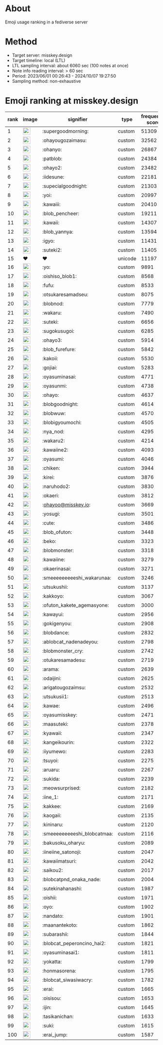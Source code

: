 # About
Emoji usage ranking in a fediverse server

# Method
- Target server: misskey.design
- Target timeline: local (LTL)
- LTL sampling interval: about 6060 sec (100 notes at once)
- Note info reading interval: > 60 sec
- Period: 2023/06/01 00:26:43 - 2024/10/07 19:27:50 
- Sampling method: non-exhaustive

# Emoji ranking at misskey.design

|rank|image|signifier|type|frequency score|
|----|----|----|----|----|
|1|<img height="24" src="https://misskey.design/emoji/supergoodmorning.webp">|:supergoodmorning:|custom|51309|
|2|<img height="24" src="https://misskey.design/emoji/ohayougozaimasu.webp">|:ohayougozaimasu:|custom|32562|
|3|<img height="24" src="https://misskey.design/emoji/ohanyo.webp">|:ohanyo:|custom|26867|
|4|<img height="24" src="https://misskey.design/emoji/patblob.webp">|:patblob:|custom|24384|
|5|<img height="24" src="https://misskey.design/emoji/ohayo2.webp">|:ohayo2:|custom|23482|
|6|<img height="24" src="https://misskey.design/emoji/iidesune.webp">|:iidesune:|custom|22181|
|7|<img height="24" src="https://misskey.design/emoji/supecialgoodnight.webp">|:supecialgoodnight:|custom|21303|
|8|<img height="24" src="https://misskey.design/emoji/yoi.webp">|:yoi:|custom|20997|
|9|<img height="24" src="https://misskey.design/emoji/kawaiii.webp">|:kawaiii:|custom|20410|
|10|<img height="24" src="https://misskey.design/emoji/blob_pencheer.webp">|:blob_pencheer:|custom|19211|
|11|<img height="24" src="https://misskey.design/emoji/kawaii.webp">|:kawaii:|custom|14307|
|12|<img height="24" src="https://misskey.design/emoji/blob_yannya.webp">|:blob_yannya:|custom|13594|
|13|<img height="24" src="https://misskey.design/emoji/igyo.webp">|:igyo:|custom|11431|
|14|<img height="24" src="https://misskey.design/emoji/suteki2.webp">|:suteki2:|custom|11405|
|15|❤|❤|unicode|11197|
|16|<img height="24" src="https://misskey.design/emoji/yo.webp">|:yo:|custom|9891|
|17|<img height="24" src="https://misskey.design/emoji/oishiso_blob1.webp">|:oishiso_blob1:|custom|8568|
|18|<img height="24" src="https://misskey.design/emoji/fufu.webp">|:fufu:|custom|8533|
|19|<img height="24" src="https://misskey.design/emoji/otsukaresamadseu.webp">|:otsukaresamadseu:|custom|8075|
|20|<img height="24" src="https://misskey.design/emoji/blobnod.webp">|:blobnod:|custom|7779|
|21|<img height="24" src="https://misskey.design/emoji/wakaru.webp">|:wakaru:|custom|7490|
|22|<img height="24" src="https://misskey.design/emoji/suteki.webp">|:suteki:|custom|6656|
|23|<img height="24" src="https://misskey.design/emoji/sugokusugoi.webp">|:sugokusugoi:|custom|6285|
|24|<img height="24" src="https://misskey.design/emoji/ohayo3.webp">|:ohayo3:|custom|5914|
|25|<img height="24" src="https://misskey.design/emoji/blob_furefure.webp">|:blob_furefure:|custom|5842|
|26|<img height="24" src="https://misskey.design/emoji/kakoii.webp">|:kakoii:|custom|5530|
|27|<img height="24" src="https://misskey.design/emoji/gojiai.webp">|:gojiai:|custom|5283|
|28|<img height="24" src="https://misskey.design/emoji/oyasuminasai.webp">|:oyasuminasai:|custom|4771|
|29|<img height="24" src="https://misskey.design/emoji/oyasunmi.webp">|:oyasunmi:|custom|4738|
|30|<img height="24" src="https://misskey.design/emoji/ohayo.webp">|:ohayo:|custom|4637|
|31|<img height="24" src="https://misskey.design/emoji/blobgoodnight.webp">|:blobgoodnight:|custom|4614|
|32|<img height="24" src="https://misskey.design/emoji/blobwuw.webp">|:blobwuw:|custom|4570|
|33|<img height="24" src="https://misskey.design/emoji/blobigyoumochi.webp">|:blobigyoumochi:|custom|4505|
|34|<img height="24" src="https://misskey.design/emoji/nya_nod.webp">|:nya_nod:|custom|4295|
|35|<img height="24" src="https://misskey.design/emoji/wakaru2.webp">|:wakaru2:|custom|4214|
|36|<img height="24" src="https://misskey.design/emoji/kawaiine2.webp">|:kawaiine2:|custom|4093|
|37|<img height="24" src="https://misskey.design/emoji/oyasumi.webp">|:oyasumi:|custom|4046|
|38|<img height="24" src="https://misskey.design/emoji/chiken.webp">|:chiken:|custom|3944|
|39|<img height="24" src="https://misskey.design/emoji/kirei.webp">|:kirei:|custom|3876|
|40|<img height="24" src="https://misskey.design/emoji/naruhodo2.webp">|:naruhodo2:|custom|3830|
|41|<img height="24" src="https://misskey.design/emoji/okaeri.webp">|:okaeri:|custom|3812|
|42|<img height="24" src="https://misskey.design/emoji/ohayoo.webp">|:ohayoo@misskey.io:|custom|3669|
|43|<img height="24" src="https://misskey.design/emoji/yosugi.webp">|:yosugi:|custom|3501|
|44|<img height="24" src="https://misskey.design/emoji/cute.webp">|:cute:|custom|3486|
|45|<img height="24" src="https://misskey.design/emoji/blob_ofuton.webp">|:blob_ofuton:|custom|3448|
|46|<img height="24" src="https://misskey.design/emoji/beko.webp">|:beko:|custom|3323|
|47|<img height="24" src="https://misskey.design/emoji/blobmonster.webp">|:blobmonster:|custom|3318|
|48|<img height="24" src="https://misskey.design/emoji/kawaiine.webp">|:kawaiine:|custom|3279|
|49|<img height="24" src="https://misskey.design/emoji/okaerinasai.webp">|:okaerinasai:|custom|3271|
|50|<img height="24" src="https://misskey.design/emoji/smeeeeeeeeeshi_wakarunaa.webp">|:smeeeeeeeeeshi_wakarunaa:|custom|3246|
|51|<img height="24" src="https://misskey.design/emoji/utsukushii.webp">|:utsukushii:|custom|3137|
|52|<img height="24" src="https://misskey.design/emoji/kakkoyo.webp">|:kakkoyo:|custom|3067|
|53|<img height="24" src="https://misskey.design/emoji/ofuton_kakete_agemasyone.webp">|:ofuton_kakete_agemasyone:|custom|3000|
|54|<img height="24" src="https://misskey.design/emoji/kawayui.webp">|:kawayui:|custom|2956|
|55|<img height="24" src="https://misskey.design/emoji/gokigenyou.webp">|:gokigenyou:|custom|2908|
|56|<img height="24" src="https://misskey.design/emoji/blobdance.webp">|:blobdance:|custom|2832|
|57|<img height="24" src="https://misskey.design/emoji/ablobcat_nadenadeyou.webp">|:ablobcat_nadenadeyou:|custom|2798|
|58|<img height="24" src="https://misskey.design/emoji/blobmonster_cry.webp">|:blobmonster_cry:|custom|2742|
|59|<img height="24" src="https://misskey.design/emoji/otukaresamadesu.webp">|:otukaresamadesu:|custom|2719|
|60|<img height="24" src="https://misskey.design/emoji/arama.webp">|:arama:|custom|2639|
|61|<img height="24" src="https://misskey.design/emoji/odaijini.webp">|:odaijini:|custom|2625|
|62|<img height="24" src="https://misskey.design/emoji/arigatougozaimsu.webp">|:arigatougozaimsu:|custom|2532|
|63|<img height="24" src="https://misskey.design/emoji/utsukusii1.webp">|:utsukusii1:|custom|2513|
|64|<img height="24" src="https://misskey.design/emoji/kawae.webp">|:kawae:|custom|2496|
|65|<img height="24" src="https://misskey.design/emoji/oyasumisskey.webp">|:oyasumisskey:|custom|2471|
|66|<img height="24" src="https://misskey.design/emoji/maasuteki.webp">|:maasuteki:|custom|2378|
|67|<img height="24" src="https://misskey.design/emoji/kyawaii.webp">|:kyawaii:|custom|2347|
|68|<img height="24" src="https://misskey.design/emoji/kangeikourin.webp">|:kangeikourin:|custom|2322|
|69|<img height="24" src="https://misskey.design/emoji/iiyumewo.webp">|:iiyumewo:|custom|2283|
|70|<img height="24" src="https://misskey.design/emoji/tsuyoi.webp">|:tsuyoi:|custom|2275|
|71|<img height="24" src="https://misskey.design/emoji/aruaru.webp">|:aruaru:|custom|2267|
|72|<img height="24" src="https://misskey.design/emoji/sukida.webp">|:sukida:|custom|2239|
|73|<img height="24" src="https://misskey.design/emoji/meowsurprised.webp">|:meowsurprised:|custom|2182|
|74|<img height="24" src="https://misskey.design/emoji/iine_1.webp">|:iine_1:|custom|2171|
|75|<img height="24" src="https://misskey.design/emoji/kakkee.webp">|:kakkee:|custom|2169|
|76|<img height="24" src="https://misskey.design/emoji/kaogaii.webp">|:kaogaii:|custom|2135|
|77|<img height="24" src="https://misskey.design/emoji/kininaru.webp">|:kininaru:|custom|2120|
|78|<img height="24" src="https://misskey.design/emoji/smeeeeeeeeeshi_blobcatmaa.webp">|:smeeeeeeeeeshi_blobcatmaa:|custom|2116|
|79|<img height="24" src="https://misskey.design/emoji/bakusoku_oharyu.webp">|:bakusoku_oharyu:|custom|2089|
|80|<img height="24" src="https://misskey.design/emoji/iineiine_satonoji.webp">|:iineiine_satonoji:|custom|2047|
|81|<img height="24" src="https://misskey.design/emoji/kawaiimatsuri.webp">|:kawaiimatsuri:|custom|2042|
|82|<img height="24" src="https://misskey.design/emoji/saikou2.webp">|:saikou2:|custom|2017|
|83|<img height="24" src="https://misskey.design/emoji/blobcatpnd_onaka_nade.webp">|:blobcatpnd_onaka_nade:|custom|2004|
|84|<img height="24" src="https://misskey.design/emoji/sutekinahanashi.webp">|:sutekinahanashi:|custom|1987|
|85|<img height="24" src="https://misskey.design/emoji/oishii.webp">|:oishii:|custom|1971|
|86|<img height="24" src="https://misskey.design/emoji/oyo.webp">|:oyo:|custom|1902|
|87|<img height="24" src="https://misskey.design/emoji/nandato.webp">|:nandato:|custom|1901|
|88|<img height="24" src="https://misskey.design/emoji/maanantekoto.webp">|:maanantekoto:|custom|1862|
|89|<img height="24" src="https://misskey.design/emoji/subarashii.webp">|:subarashii:|custom|1844|
|90|<img height="24" src="https://misskey.design/emoji/blobcat_peperoncino_hai2.webp">|:blobcat_peperoncino_hai2:|custom|1821|
|91|<img height="24" src="https://misskey.design/emoji/oyasuminasai1.webp">|:oyasuminasai1:|custom|1811|
|92|<img height="24" src="https://misskey.design/emoji/yokatta.webp">|:yokatta:|custom|1799|
|93|<img height="24" src="https://misskey.design/emoji/honmasorena.webp">|:honmasorena:|custom|1795|
|94|<img height="24" src="https://misskey.design/emoji/blobcat_siwasiwacry.webp">|:blobcat_siwasiwacry:|custom|1782|
|95|<img height="24" src="https://misskey.design/emoji/erai.webp">|:erai:|custom|1665|
|96|<img height="24" src="https://misskey.design/emoji/oisisou.webp">|:oisisou:|custom|1653|
|97|<img height="24" src="https://misskey.design/emoji/ijin.webp">|:ijin:|custom|1645|
|98|<img height="24" src="https://misskey.design/emoji/tasikanichan.webp">|:tasikanichan:|custom|1633|
|99|<img height="24" src="https://misskey.design/emoji/suki.webp">|:suki:|custom|1615|
|100|<img height="24" src="https://misskey.design/emoji/erai_jump.webp">|:erai_jump:|custom|1587|
